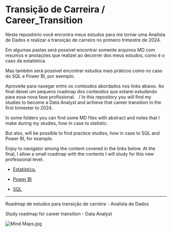 # Transição de Carreira / Career_Transition

Neste repositório você encontra meus estudos para me tornar uma Analista de Dados e realizar a transição de carreiro no primeiro trimestre de 2024. 

Em algumas pastas será possível encontrar somente arquivos MD com resumos e anotações que realizei ao decorrer dos meus estudos, como é o caso da estatística. 

Mas também será possível encontrar estudos mais práticos como no caso do SQL e Power BI, por exemplo. 

Aproveite para navegar entre os conteúdos abordados nos links abaixo. Ao final deixei um pequeno roadmap dos conteúdos que estarei estudando para essa nova fase profissional.  
/
In this repository you will find my studies to become a Data Analyst and achieve that career transition in the first trimester to 2024.

In some folders you can find some MD files with abstract and notes that I make during my studies, how in case to statistic. 

But also, will be possible to find practice studies, how in case to SQL and Power BI, for example. 

Enjoy to navigator among the content covered in the links below. At the final, I allow a small roadmap with the contents I will study for this new professional level.


- [Estatística.](/Estatistica/)

- [Power BI](/Power%20BI/)

- [SQL](/SQL/)

----------------------------------------------------------------

Roadmap de estudos para transição de carreira - Analista de Dados

Study roadmap for career transition - Data Analyst

![Mind Maps.jpg](https://file.notion.so/f/s/3cb2390d-ebdd-4ed7-87e0-819a3ef6f2c6/Mind_Maps.jpg?id=c1952fa8-cbb9-43e7-bee9-749a4a6741d9&table=block&spaceId=47370e3a-ad05-454d-986b-f9ff4d8322d6&expirationTimestamp=1698350400000&signature=0Ct79X7zbv60KD87vlEi4DBLn6ovE04cTe0W410GcAw&downloadName=Mind+Maps.jpg)


